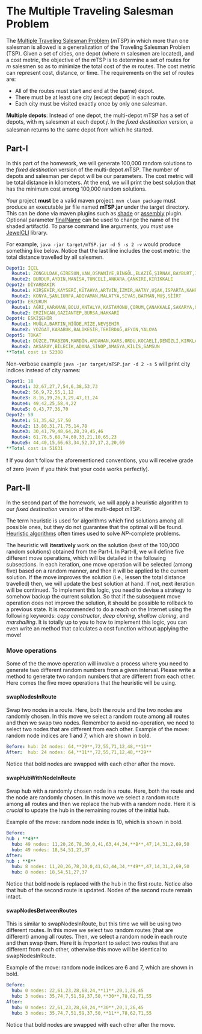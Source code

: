 # The Multiple Traveling Salesman Problem

The [Multiple Traveling Salesman Problem](https://neos-guide.org/content/multiple-traveling-salesman-problem-mtsp) (*m*TSP) in which more than one salesman is allowed is a generalization of the Traveling Salesman Problem (TSP).
Given a set of cities, one depot (where *m* salesmen are located), and a cost metric, the objective of the *m*TSP is to determine a set of routes for *m* salesmen so as to minimize the total cost of the *m* routes. 
The cost metric can represent cost, distance, or time. The requirements on the set of routes are:

* All of the routes must start and end at the (same) depot.
* There must be at least one city (except depot) in each route.
* Each city must be visited exactly once by only one salesman.

**Multiple depots**: Instead of one depot, the multi-depot *m*TSP has a set of depots, with m<sub>j</sub> salesmen at each depot *j*. 
In the *fixed destination* version, a salesman returns to the same depot from which he started.

## Part-I

In this part of the homework, we will generate 100,000 random solutions to the *fixed destination* version of the multi-depot *m*TSP.
The number of depots and salesman per depot will be our parameters. The cost metric will be total distance in kilometers.
At the end, we will print the best solution that has the minimum cost among 100,000 random solutions.

Your project **must** be a valid maven project. `mvn clean package` must produce an executable jar file named **mTSP.jar** under the target directory.
This can be done via maven plugins such as [shade](https://maven.apache.org/plugins/maven-shade-plugin) or [assembly](https://maven.apache.org/plugins/maven-assembly-plugin) plugin.
Optional parameter [finalName](https://maven.apache.org/plugins/maven-shade-plugin/shade-mojo.html#finalName) can be used to change the name of the shaded artifactId.
To parse command line arguments, you *must* use [JewelCLI](http://jewelcli.lexicalscope.com) library.

For example, `java -jar target/mTSP.jar -d 5 -s 2 -v` would produce something like below.
Notice that the last line includes the cost metric: the total distance travelled by all salesmen.

```yaml
Depot1: İÇEL
  Route1: ZONGULDAK,GİRESUN,VAN,OSMANİYE,BİNGÖL,ELAZIĞ,ŞIRNAK,BAYBURT,IĞDIR
  Route2: BURDUR,AYDIN,MANİSA,TUNCELİ,ANKARA,ÇANKIRI,KIRIKKALE
Depot2: DİYARBAKIR
  Route1: KIRŞEHİR,KAYSERİ,KÜTAHYA,ARTVİN,İZMİR,HATAY,UŞAK,ISPARTA,KAHRAMANMARAŞ,İSTANBUL
  Route2: KONYA,ŞANLIURFA,ADIYAMAN,MALATYA,SİVAS,BATMAN,MUŞ,SİİRT
Depot3: ERZURUM
  Route1: AĞRI,KARAMAN,BOLU,ANTALYA,KASTAMONU,ÇORUM,ÇANAKKALE,SAKARYA,GÜMÜŞHANE,BİTLİS
  Route2: ERZİNCAN,GAZİANTEP,BURSA,HAKKARİ
Depot4: ESKİŞEHİR
  Route1: MUĞLA,BARTIN,NİĞDE,RİZE,NEVŞEHİR
  Route2: YOZGAT,KARABÜK,BALIKESİR,TEKİRDAĞ,AFYON,YALOVA
Depot5: TOKAT
  Route1: DÜZCE,TRABZON,MARDİN,ARDAHAN,KARS,ORDU,KOCAELİ,DENİZLİ,KIRKLARELİ,EDİRNE
  Route2: AKSARAY,BİLECİK,ADANA,SİNOP,AMASYA,KİLİS,SAMSUN
**Total cost is 52308
```

Non-verbose example `java -jar target/mTSP.jar -d 2 -s 5` will print city indices instead of city names:
```yaml
Depot1: 18
  Route1: 32,67,27,7,54,6,38,53,73
  Route2: 56,9,72,55,1,12
  Route3: 8,16,19,26,3,29,47,11,24
  Route4: 49,42,25,58,4,22
  Route5: 0,43,77,36,70
Depot2: 59
  Route1: 51,35,62,57,50
  Route2: 13,80,31,71,75,14,78
  Route3: 30,41,79,48,64,28,39,45,46
  Route4: 61,76,5,68,74,60,33,21,10,65,23
  Route5: 44,40,15,66,63,34,52,37,17,2,20,69
**Total cost is 51631
```


:exclamation: If you don't follow the aforementioned conventions, you will receive grade of zero (even if you think that your code works perfectly).

## Part-II

In the second part of the homework, we will apply a heuristic algorithm to our *fixed destination* version of the multi-depot *m*TSP.

The term heuristic is used for algorithms which find solutions among all possible ones, but they do not guarantee that the optimal will be found.
[Heuristic algorithms](https://optimization.mccormick.northwestern.edu/index.php/Heuristic_algorithms) often times used to solve *NP*-complete problems.

The heuristic will **iteratively** work on the solution (best of the 100,000 random solutions) obtained from the Part-I. 
In Part-II, we will define five different move operations, which will be detailed in the following subsections.
In each iteration, one move operation will be selected (among five) based on a random manner, and then it will be applied to the current solution.
If the move improves the solution (i.e., lessen the total distance travelled) then, we will update the best solution at hand. If not, next iteration will be continued.
To implement this logic, you need to devise a strategy to somehow backup the current solution. 
So that if the subsequent move operation does not improve the solution, it should be possible to rollback to a previous state.
It is recommended to do a reach on the Internet using the following keywords: *copy constructor*, *deep cloning*, *shallow cloning*, and *marshalling*.
It is totally up to you to how to implement this logic, you can even write an method that calculates a cost function without applying the move!

### Move operations
Some of the the move operation will involve a process where you need to generate two different random numbers from a given interval.
Please write a method to generate two random numbers that are different from each other.
Here comes the five move operations that the heuristic will be using.

#### swapNodesInRoute
Swap two nodes in a route. Here, both the route and the two nodes are randomly chosen.
In this move we select a random route among all routes and then we swap two nodes.
Remember to avoid no-operation, we need to select two nodes that are different from each other.
Example of the move: random node indices are 1 and 7, which are shown in bold.
```yaml
Before: hub: 24	nodes: 64,**29**,72,55,71,12,48,**11**
After:  hub: 24	nodes: 64,**11**,72,55,71,12,48,**29**
```
Notice that bold nodes are swapped with each other after the move.

#### swapHubWithNodeInRoute
Swap hub with a randomly chosen node in a route. Here, both the route and the node are randomly chosen.
In this move we select a random route among all routes and then we replace the hub with a random node.
Here it is *crucial* to update the hub in the remaining routes of the initial hub.

Example of the move: random node index is 10, which is shown in bold.
```yaml
Before:
hub : **49**	
  hub: 49 nodes: 11,20,26,78,30,0,41,63,44,34,**8**,47,14,31,2,69,50
  hub: 49 nodes: 18,54,51,27,37
After:
hub : **8**
  hub: 8 nodes: 11,20,26,78,30,0,41,63,44,34,**49**,47,14,31,2,69,50
  hub: 8 nodes: 18,54,51,27,37
```
Notice that bold node is replaced with the hub in the first route. Notice also that hub of the second route is updated. Nodes of the second route remain intact.

#### swapNodesBetweenRoutes
This is similar to swapNodesInRoute, but this time we will be using two different routes.
In this move we select two random routes (that are different) among all routes. Then, we select a random node in each route and then swap them.
Here it is *important* to select two routes that are different from each other, otherwise this move will be identical to swapNodesInRoute.

Example of the move: random node indices are 6 and 7, which are shown in bold.
```yaml
Before:
  hub: 0 nodes: 22,61,23,28,68,24,**11**,20,1,26,45
  hub: 3 nodes: 35,74,7,51,59,37,50,**30**,78,62,71,55
After:
  hub: 0 nodes: 22,61,23,28,68,24,**30**,20,1,26,45
  hub: 3 nodes: 35,74,7,51,59,37,50,**11**,78,62,71,55
```
Notice that bold nodes are swapped with each other after the move.